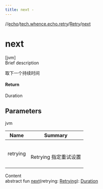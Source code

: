 ```yaml
---
title: next -
---
```

//[echo](../../index.md)/[tech.whence.echo.retry](../index.md)/[Retry](index.md)/[next](next.md)



# next  
[jvm]  
Brief description  


取下一个持续时间



#### Return  


Duration



## Parameters  
  
jvm  
  
|  Name|  Summary| 
|---|---|
| retrying| <br><br>Retrying 指定重试设置<br><br>
  
  
Content  
abstract fun [next](next.md)(retrying: [Retrying](../-retrying/index.md)): [Duration](https://docs.oracle.com/javase/8/docs/api/java/time/Duration.html)  



